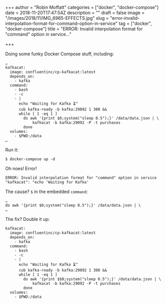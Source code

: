 +++
author = "Robin Moffatt"
categories = ["docker", "docker-compose"]
date = 2018-11-20T17:47:54Z
description = ""
draft = false
image = "/images/2018/11/IMG_6965-EFFECTS.jpg"
slug = "error-invalid-interpolation-format-for-command-option-in-service"
tag = ["docker", "docker-compose"]
title = "ERROR: Invalid interpolation format for \"command\" option in service…"

+++

Doing some funky Docker Compose stuff, including: 

    …
    kafkacat:
      image: confluentinc/cp-kafkacat:latest
      depends_on:
        - kafka
      command: 
        - bash 
        - -c 
        - |
          echo "Waiting for Kafka ⏳"
          cub kafka-ready -b kafka:29092 1 300 && 
          while [ 1 -eq 1 ]
            do awk '{print $0;system("sleep 0.5");}' /data/data.json | \
                kafkacat -b kafka:29092 -P -t purchases
            done
      volumes: 
        - $PWD:/data
    …

Run it: 

    $ docker-compose up -d


Oh noes! Error! 

`ERROR: Invalid interpolation format for "command" option in service "kafkacat": "echo 'Waiting for Kafka'
`

The cause? `$` in the embedded `command`:

    …
    do awk '{print $0;system("sleep 0.5");}' /data/data.json | \
    …



The fix? Double it up: 


    kafkacat:
      image: confluentinc/cp-kafkacat:latest
      depends_on:
        - kafka
      command: 
        - bash 
        - -c 
        - |
          echo "Waiting for Kafka ⏳"
          cub kafka-ready -b kafka:29092 1 300 && 
          while [ 1 -eq 1 ]
            do awk '{print $$0;system("sleep 0.5");}' /data/data.json | \
                kafkacat -b kafka:29092 -P -t purchases
            done
      volumes: 
        - $PWD:/data
